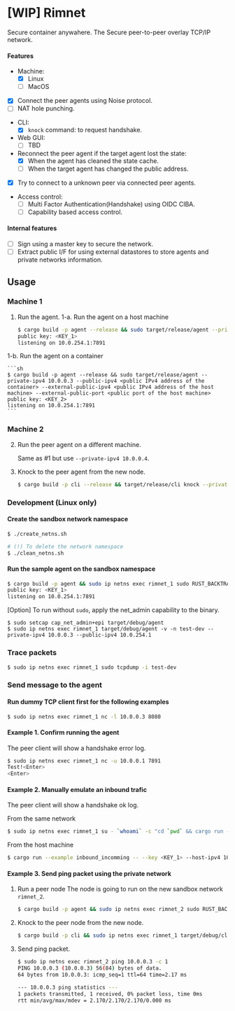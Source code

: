 # [**WIP**] Rimnet

Secure container anywahere.
The Secure peer-to-peer overlay TCP/IP network.

#### Features
- Machine:
  - [x] Linux
  - [ ] MacOS
- [x] Connect the peer agents using Noise protocol.
- [ ] NAT hole punching.
- CLI:
  - [x] `knock` command: to request handshake.
- Web GUI:
  - [ ] TBD
- Reconnect the peer agent if the target agent lost the state:
    - [x] When the agent has cleaned the state cache.
    - [ ] When the target agent has changed the public address.
- [x] Try to connect to a unknown peer via connected peer agents.
- Access control:
  - [ ] Multi Factor Authentication(Handshake) using OIDC CIBA.
  - [ ] Capability based access control.

#### Internal features
  - [ ] Sign using a master key to secure the network.
  - [ ] Extract public I/F for using external datastores to store agents and private networks information.

## Usage

### Machine 1
1. Run the agent.
1-a. Run the agent on a host machine

    ```sh
    $ cargo build -p agent --release && sudo target/release/agent --private-ipv4 10.0.0.3 --public-ipv4 <public IPv4 address of the machine>
    public key: <KEY_1>
    listening on 10.0.254.1:7891
    ```

1-b. Run the agent on a container

    ```sh
    $ cargo build -p agent --release && sudo target/release/agent --private-ipv4 10.0.0.3 --public-ipv4 <public IPv4 address of the container> --external-public-ipv4 <public IPv4 address of the host machine> --external-public-port <public port of the host machine>
    public key: <KEY_2>
    listening on 10.0.254.1:7891
    ```

### Machine 2
2. Run the peer agent on a different machine.

    Same as #1 but use `--private-ipv4 10.0.0.4`.

3. Knock to the peer agent from the new node.

    ```sh
    $ cargo build -p cli --release && target/release/cli knock --private-ipv4 10.0.0.4 --external-public-ipv4 <public IPv4 address of the host machine> --target-exteral-public-ipv4 <public IPv4 address of the target host machine> --public-key <KEY_2>
    ```


### Development (Linux only)

#### Create the sandbox network namespace
```sh
$ ./create_netns.sh

# (!) To delete the network namespace
$ ./clean_netns.sh
```

#### Run the sample agent on the sandbox namespace
```sh
$ cargo build -p agent && sudo ip netns exec rimnet_1 sudo RUST_BACKTRACE=full target/debug/agent -v -n test-dev --private-ipv4 10.0.0.3 --public-ipv4 10.0.254.1
public key: <KEY_1>
listening on 10.0.254.1:7891
```

[Option] To run without `sudo`, apply the net_admin capability to the binary.
```
$ sudo setcap cap_net_admin+epi target/debug/agent
$ sudo ip netns exec rimnet_1 target/debug/agent -v -n test-dev --private-ipv4 10.0.0.3 --public-ipv4 10.0.254.1
```

### Trace packets
```sh
$ sudo ip netns exec rimnet_1 sudo tcpdump -i test-dev
```

### Send message to the agent

#### Run dummy TCP client first for the following examples

```sh
$ sudo ip netns exec rimnet_1 nc -l 10.0.0.3 8080
```

#### Example 1. Confirm running the agent
The peer client will show a handshake error log.

```sh
$ sudo ip netns exec rimnet_1 nc -u 10.0.0.1 7891
Test!<Enter>
<Enter>
```

#### Example 2. Manually emulate an inbound trafic
The peer client will show a handshake ok log.

From the same network
```sh
$ sudo ip netns exec rimnet_1 su - `whoami` -c "cd `pwd` && cargo run --example inbound_incomming -- --key <KEY_1> -p 7891"
```

From the host machine
```sh
$ cargo run --example inbound_incomming -- --key <KEY_1> --host-ipv4 10.0.254.254 -p 7891
```


#### Example 3. Send ping packet using the private network

1. Run a peer node
The node is going to run on the new sandbox network `rimnet_2`.

    ```sh
    $ cargo build -p agent && sudo ip netns exec rimnet_2 sudo RUST_BACKTRACE=full target/debug/agent -v -n test-dev --private-ipv4 10.0.0.4 --public-ipv4 10.0.254.2
    ```

2. Knock to the peer node from the new node.

    ```sh
    $ cargo build -p cli && sudo ip netns exec rimnet_1 target/debug/cli knock --private-ipv4 10.0.0.3 --external-public-ipv4 10.0.254.1 --target-external-public-ipv4 10.0.254.2 --public-key <KEY_1>
    ```

3. Send ping packet.

    ```sh
    $ sudo ip netns exec rimnet_2 ping 10.0.0.3 -c 1
    PING 10.0.0.3 (10.0.0.3) 56(84) bytes of data.
    64 bytes from 10.0.0.3: icmp_seq=1 ttl=64 time=2.17 ms

    --- 10.0.0.3 ping statistics ---
    1 packets transmitted, 1 received, 0% packet loss, time 0ms
    rtt min/avg/max/mdev = 2.170/2.170/2.170/0.000 ms
    ```
